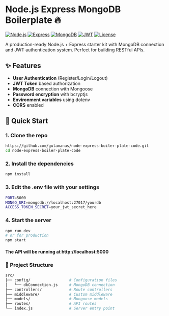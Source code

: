 # Node.js Express MongoDB Boilerplate 🔥

[![Node.js](https://img.shields.io/badge/Node.js-22.x-green)](https://nodejs.org/)
[![Express](https://img.shields.io/badge/Express-5.x-blue)](https://expressjs.com/)
[![MongoDB](https://img.shields.io/badge/MongoDB-8.x-brightgreen)](https://www.mongodb.com/)
[![JWT](https://img.shields.io/badge/JWT-Auth-orange)](https://jwt.io/)
[![License](https://img.shields.io/badge/License-MIT-yellow)](LICENSE)

A production-ready Node.js + Express starter kit with MongoDB connection and JWT authentication system. Perfect for building RESTful APIs.

## ✨ Features

- **User Authentication** (Register/Login/Logout)
- **JWT Token** based authorization
- **MongoDB** connection with Mongoose
- **Password encryption** with bcryptjs
- **Environment variables** using dotenv
- **CORS** enabled

## 🚀 Quick Start

### 1. Clone the repo
```bash
https://github.com/gulamanas/node-express-boiler-plate-code.git
cd node-express-boiler-plate-code
```
### 2. Install the dependencies
```bash
npm install
```
### 3. Edit the .env file with your settings

```bash
PORT=5000
MONGO_URI=mongodb://localhost:27017/yourdb
ACCESS_TOKEN_SECRET=your_jwt_secret_here
```
### 4. Start the server
```bash
npm run dev
# or for production
npm start
```
#### The API will be running at http://localhost:5000

### 📂 Project Structure
```bash
src/
├── config/                 # Configuration files
│   └── dbConnection.js     # MongoDB connection
├── controllers/            # Route controllers
├── middleware/             # Custom middleware
├── models/                 # Mongoose models
├── routes/                 # API routes
└── index.js                # Server entry point 
```